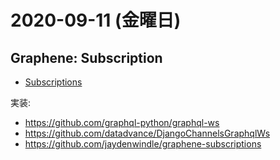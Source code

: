 # 2020-09-11 (金曜日)

## Graphene: Subscription

- [Subscriptions](https://docs.graphene-python.org/projects/django/en/latest/subscriptions/)

実装:

- https://github.com/graphql-python/graphql-ws
- https://github.com/datadvance/DjangoChannelsGraphqlWs
- https://github.com/jaydenwindle/graphene-subscriptions